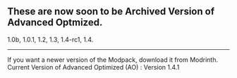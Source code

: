 ## These are now soon to be Archived Version of Advanced Optmized.

1.0b, 1.0.1, 1.2, 1.3, 1.4-rc1, 1.4.

-------------
If you want a newer version of the Modpack, download it from Modrinth.   
Current Version of Advanced Optimized (AO) : Version 1.4.1

